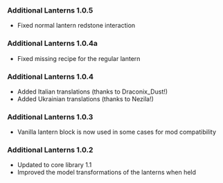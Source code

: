 ### Additional Lanterns 1.0.5
- Fixed normal lantern redstone interaction

### Additional Lanterns 1.0.4a
- Fixed missing recipe for the regular lantern

### Additional Lanterns 1.0.4
- Added Italian translations (thanks to Draconix_Dust!)
- Added Ukrainian translations (thanks to Nezila!)

### Additional Lanterns 1.0.3
- Vanilla lantern block is now used in some cases for mod compatibility

### Additional Lanterns 1.0.2
- Updated to core library 1.1
- Improved the model transformations of the lanterns when held
